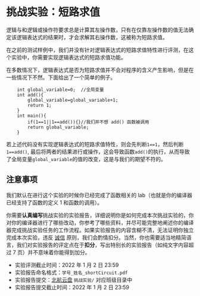 # 挑战实验：短路求值

逻辑与和逻辑或操作符要求总是计算其左操作数，只有在仅靠左操作数的值无法确定该逻辑表达式的结果时，才会求解其右操作数，这被称为短路求值。

在之前的测试样例中，我们并没有针对逻辑表达式的短路求值特性进行评测，在这个实验中，你需要实现逻辑表达式的短路求值功能。

在多数情况下，逻辑表达式是否为短路求值并不会对程序的含义产生影响，但是在一些情况下不然。下面给出了一个简单的例子。
```
    int global_variable=0;  //全局变量
    int add(){
        global_variable=global_variable+1; 
        return 1;
    }
    int main(){
        if(1==1||1==add()){}//我们并不想 add() 函数被调用
        return global_variable;
    }
```
若上述代码没有实现逻辑表达式的短路求值特性，则会先判断`1==1`，然后判断`1==add()`, 最后将两者的结果进行或操作，这会导致函数`add()`的执行，从而导致了全局变量`global_variable`的值的改变，这是与我们的期望不符的。

## 注意事项

我们默认在进行这个实验的时候你已经完成了函数相关的 lab（也就是你的编译器已经支持了函数的定义 1 和函数的调用）。

你需要**认真编写**挑战实验的实验报告，详细说明你是如何完成本次挑战实验的，你对你的编译器进行了哪些改动，你参考了哪些资料，并尽可能完整地阐述你的编译器完成挑战实验任务的工作流程。如果实验报告的内容含糊不清，无法证明你独立完成本次实验，违反 [诚信](../../integrity.md) 原则，我们会酌情扣分。当然，你也需要适当地精简语言，我们对实验报告的评定点在于**扣分**，写出特别长的实验报告（如纯文字内容超过 7 页）并不意味着你能得到加分。

- 实验评测截止时间：2022 年 1 月 2 日 23:59
- 实验报告命名格式：`学号_姓名_shortCircuit.pdf`
- 实验报告提交：[北航云盘](https://bhpan.buaa.edu.cn:443/link/413EA0802B7A7627A6B5112531C40772) `挑战实验/` 对应班级目录中
- 实验报告提交截止时间：2022 年 1 月 2 日 23:59